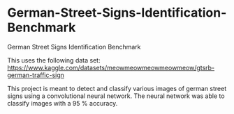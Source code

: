 # German-Street-Signs-Identification-Benchmark
German Street Signs Identification Benchmark

This uses the following data set: https://www.kaggle.com/datasets/meowmeowmeowmeowmeow/gtsrb-german-traffic-sign 

This project is meant to detect and classify various images of german street signs using a convolutional neural network. The neural network was able to classify images with a 95 % accuracy.
